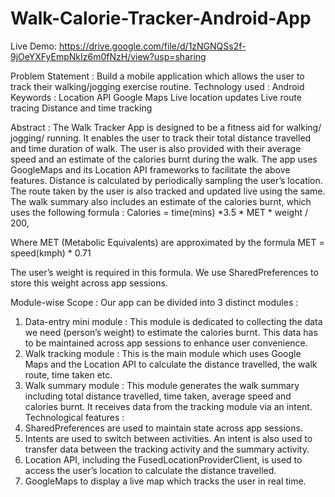 # Walk-Calorie-Tracker-Android-App

Live Demo: https://drive.google.com/file/d/1zNGNQSs2f-9jOeYXFyEmpNkIz6m0fNzH/view?usp=sharing

Problem Statement :
Build a mobile application which allows the user to track their walking/jogging
exercise routine.
Technology used : Android
Keywords :
Location API
Google Maps
Live location updates
Live route tracing
Distance and time tracking

Abstract :
The Walk Tracker App is designed to be a fitness aid for walking/ jogging/
running. It enables the user to track their total distance travelled and time
duration of walk. The user is also provided with their average speed and an
estimate of the calories burnt during the walk.
The app uses GoogleMaps and its Location API frameworks to facilitate the
above features. Distance is calculated by periodically sampling the user’s
location. The route taken by the user is also tracked and updated live using the
same.
The walk summary also includes an estimate of the calories burnt, which uses
the following formula :
Calories = time(mins) *3.5 * MET * weight / 200,

Where MET (Metabolic Equivalents) are approximated by the formula
MET = speed(kmph) * 0.71

The user’s weight is required in this formula. We use SharedPreferences to
store this weight across app sessions.

Module-wise Scope :
Our app can be divided into 3 distinct modules :
1. Data-entry mini module : This module is dedicated to collecting the data we
need (person’s weight) to estimate the calories burnt. This data has to be
maintained across app sessions to enhance user convenience.
2. Walk tracking module : This is the main module which uses Google Maps
and the Location API to calculate the distance travelled, the walk route, time
taken etc.
3. Walk summary module : This module generates the walk summary including
total distance travelled, time taken, average speed and calories burnt. It
receives data from the tracking module via an intent.
Technological features :
1. SharedPreferences are used to maintain state across app sessions.
2. Intents are used to switch between activities. An intent is also used to
transfer data between the tracking activity and the summary activity.
3. Location API, including the FusedLocationProviderClient, is used to
access the user’s location to calculate the distance travelled.
4. GoogleMaps to display a live map which tracks the user in real time.
